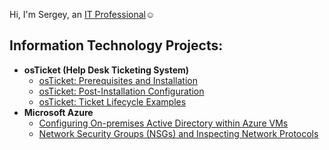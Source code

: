 Hi, I'm Sergey, an <a href="https://linkedin.com/in/SergeySterling">IT Professional</a>☺</h1>

<h2> Information Technology Projects:</h2>

- <b>osTicket (Help Desk Ticketing System)</b>
  - [osTicket: Prerequisites and Installation](https://github.com/sergeyks83/osticket-prereqs)
  - [osTicket: Post-Installation Configuration](https://github.com/sergeyks83/post-install-config)
  - [osTicket: Ticket Lifecycle Examples](https://github.com/sergeyks83/ticket-lifecycle)
- <b>Microsoft Azure</b>
  - [Configuring On-premises Active Directory within Azure VMs](https://github.com/sergeyks83/configure-ad)
  - [Network Security Groups (NSGs) and Inspecting Network Protocols](https://github.com/sergeyks83/azure-network-protocols)

